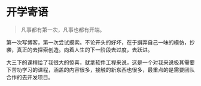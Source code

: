 # 开学寄语    
 >凡事都有第一次，凡事也都有开端。

第一次写博客，第一次尝试摸索。不论开头的好坏，在于摒弃自己一味的模仿，抄袭，真正的去探索创造。向着人生的下一阶段去过度，去跃进。

大三下的课程给了我很大的惊喜，就拿软件工程来说，这是一个对我来说极其需要下苦功学习的课程，涵盖的内容很多，接触的新东西也很多，最重点的是需要团队合作的去开发项目。


